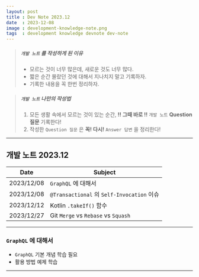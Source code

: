 ```yaml
---
layout: post
title : Dev Note 2023.12
date  : 2023-12-08
image : development-knowledge-note.png
tags  : development knowledge devnote dev-note
---
```


> ##### `개발 노트` 를 작성하게 된 이유 
> - 모르는 것이 너무 많은데, 새로운 것도 너무 많다.
> - 짧은 순간 몰랐던 것에 대해서 지나치지 말고 기록하자.
> - 기록한 내용을 꼭 한번 정리하자.

> ##### `개발 노트` 나만의 작성법
> 1. 모든 생활 속에서 모르는 것이 있는 순간, **!! 그때 바로 !!** `개발 노트` **Question 질문** 기록한다!
> 2. 작성한 `Question 질문` 은 **꼭! 다시!** `Answer 답변` 을 정리한다!

---

## 개발 노트 2023.12

| Date | Subject |
| :---: | --- |
| 2023/12/08 | `GraphQL` 에 대해서 |
| 2023/12/08 | `@Transactional` 의 `Self-Invocation` 이슈 |
| 2023/12/12 | Kotlin `.takeIf()` 함수 |
| 2023/12/27 | Git `Merge` vs `Rebase` vs `Squash` |

---

### `GraphQL` 에 대해서

- `GraphQL` 기본 개념 학습 필요
- 활용 방법 예제 학습

---
